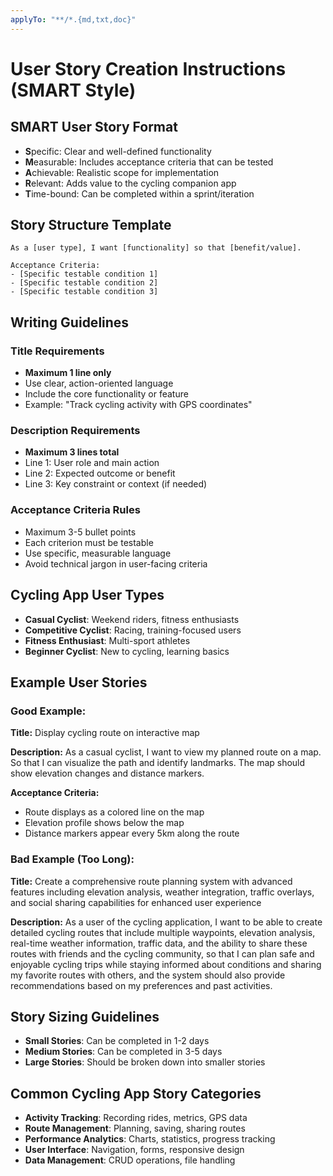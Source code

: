 ```yaml
---
applyTo: "**/*.{md,txt,doc}"
---
```


# User Story Creation Instructions (SMART Style)

## SMART User Story Format
- **S**pecific: Clear and well-defined functionality
- **M**easurable: Includes acceptance criteria that can be tested
- **A**chievable: Realistic scope for implementation
- **R**elevant: Adds value to the cycling companion app
- **T**ime-bound: Can be completed within a sprint/iteration

## Story Structure Template
```
As a [user type], I want [functionality] so that [benefit/value].

Acceptance Criteria:
- [Specific testable condition 1]
- [Specific testable condition 2]
- [Specific testable condition 3]
```

## Writing Guidelines

### Title Requirements
- **Maximum 1 line only**
- Use clear, action-oriented language
- Include the core functionality or feature
- Example: "Track cycling activity with GPS coordinates"

### Description Requirements
- **Maximum 3 lines total**
- Line 1: User role and main action
- Line 2: Expected outcome or benefit
- Line 3: Key constraint or context (if needed)

### Acceptance Criteria Rules
- Maximum 3-5 bullet points
- Each criterion must be testable
- Use specific, measurable language
- Avoid technical jargon in user-facing criteria

## Cycling App User Types
- **Casual Cyclist**: Weekend riders, fitness enthusiasts
- **Competitive Cyclist**: Racing, training-focused users
- **Fitness Enthusiast**: Multi-sport athletes
- **Beginner Cyclist**: New to cycling, learning basics

## Example User Stories

### Good Example:
**Title:** Display cycling route on interactive map

**Description:**
As a casual cyclist, I want to view my planned route on a map.
So that I can visualize the path and identify landmarks.
The map should show elevation changes and distance markers.

**Acceptance Criteria:**
- Route displays as a colored line on the map
- Elevation profile shows below the map
- Distance markers appear every 5km along the route

### Bad Example (Too Long):
**Title:** Create a comprehensive route planning system with advanced features including elevation analysis, weather integration, traffic overlays, and social sharing capabilities for enhanced user experience

**Description:**
As a user of the cycling application, I want to be able to create detailed cycling routes that include multiple waypoints, elevation analysis, real-time weather information, traffic data, and the ability to share these routes with friends and the cycling community, so that I can plan safe and enjoyable cycling trips while staying informed about conditions and sharing my favorite routes with others, and the system should also provide recommendations based on my preferences and past activities.

## Story Sizing Guidelines
- **Small Stories**: Can be completed in 1-2 days
- **Medium Stories**: Can be completed in 3-5 days
- **Large Stories**: Should be broken down into smaller stories

## Common Cycling App Story Categories
- **Activity Tracking**: Recording rides, metrics, GPS data
- **Route Management**: Planning, saving, sharing routes
- **Performance Analytics**: Charts, statistics, progress tracking
- **User Interface**: Navigation, forms, responsive design
- **Data Management**: CRUD operations, file handling
